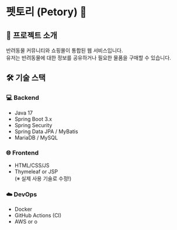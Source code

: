 # 펫토리 (Petory) 🐾



## 📌 프로젝트 소개

반려동물 커뮤니티와 쇼핑몰이 통합된 웹 서비스입니다.  
유저는 반려동물에 대한 정보를 공유하거나 필요한 물품을 구매할 수 있습니다.


## 🛠️ 기술 스택

### 💻 Backend
- Java 17
- Spring Boot 3.x
- Spring Security
- Spring Data JPA / MyBatis
- MariaDB / MySQL

### 🌐 Frontend
- HTML/CSS/JS
- Thymeleaf or JSP  
(※ 실제 사용 기술로 수정!)

### ☁️ DevOps
- Docker
- GitHub Actions (CI)
- AWS or o
